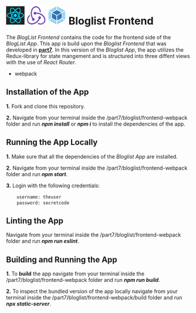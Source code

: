 <h1>
<img src="https://raw.githubusercontent.com/katerina-tziala/fullstackopen2019/master/documentation_images/react_logo.png" alt="react logo" width="50" height="50">
<img src="https://raw.githubusercontent.com/katerina-tziala/fullstackopen2019/master/documentation_images/redux_logo.png" alt="redux logo" width="50" height="50">
<img src="https://raw.githubusercontent.com/katerina-tziala/fullstackopen2019/master/documentation_images/webpack_logo.png" alt="webapck logo" width="50" height="50">
Bloglist Frontend<br/>
</h1>

The *BlogList Frontend* contains the code for the frontend side of the *BlogList App*.  This app is build upon the *Bloglist Frontend* that was developed in [**part7**](https://github.com/katerina-tziala/fullstackopen2019/tree/master/part7/bloglist/frontend). In this version of the *Bloglist App*, the app utilizes the Redux-library for state mangement and is structured into three diffent views with the use of *React Router*.
+ webpack

## Installation of the App

**1.** Fork and clone this repository.

**2.** Navigate from your terminal inside the /part7/bloglist/frontend-webpack folder and run ***npm install*** or ***npm i*** to install the dependencies of the app.


## Running the App Locally

**1.** Make sure that all the dependencies of the *Bloglist App* are installed.

**2.** Navigate from your terminal inside the /part7/bloglist/frontend-webpack folder and run ***npm start***.

**3.** Login with the following credentials:

        username: theuser
        password: secretcode


## Linting the App

Navigate from your terminal inside the /part7/bloglist/frontend-webpack folder and run ***npm run eslint***.


## Building and Running the App

**1.** To **build** the app navigate from your terminal inside the /part7/bloglist/frontend-webpack folder and run ***npm run build***.

**2.** To inspect the bundled version of the app locally navigate from your terminal inside the /part7/bloglist/frontend-webpack/build folder and run ***npx static-server***.
